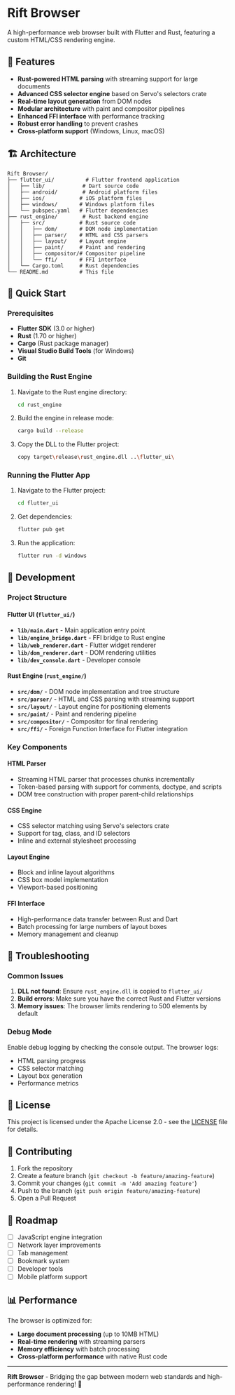 # Rift Browser

A high-performance web browser built with Flutter and Rust, featuring a custom HTML/CSS rendering engine.

## 🌟 Features

- **Rust-powered HTML parsing** with streaming support for large documents
- **Advanced CSS selector engine** based on Servo's selectors crate
- **Real-time layout generation** from DOM nodes
- **Modular architecture** with paint and compositor pipelines
- **Enhanced FFI interface** with performance tracking
- **Robust error handling** to prevent crashes
- **Cross-platform support** (Windows, Linux, macOS)

## 🏗️ Architecture

```
Rift Browser/
├── flutter_ui/          # Flutter frontend application
│   ├── lib/            # Dart source code
│   ├── android/        # Android platform files
│   ├── ios/           # iOS platform files
│   ├── windows/       # Windows platform files
│   └── pubspec.yaml   # Flutter dependencies
├── rust_engine/        # Rust backend engine
│   ├── src/           # Rust source code
│   │   ├── dom/       # DOM node implementation
│   │   ├── parser/    # HTML and CSS parsers
│   │   ├── layout/    # Layout engine
│   │   ├── paint/     # Paint and rendering
│   │   ├── compositor/# Compositor pipeline
│   │   └── ffi/       # FFI interface
│   └── Cargo.toml     # Rust dependencies
└── README.md          # This file
```

## 🚀 Quick Start

### Prerequisites

- **Flutter SDK** (3.0 or higher)
- **Rust** (1.70 or higher)
- **Cargo** (Rust package manager)
- **Visual Studio Build Tools** (for Windows)
- **Git**

### Building the Rust Engine

1. Navigate to the Rust engine directory:
   ```bash
   cd rust_engine
   ```

2. Build the engine in release mode:
   ```bash
   cargo build --release
   ```

3. Copy the DLL to the Flutter project:
   ```bash
   copy target\release\rust_engine.dll ..\flutter_ui\
   ```

### Running the Flutter App

1. Navigate to the Flutter project:
   ```bash
   cd flutter_ui
   ```

2. Get dependencies:
   ```bash
   flutter pub get
   ```

3. Run the application:
   ```bash
   flutter run -d windows
   ```

## 🔧 Development

### Project Structure

#### Flutter UI (`flutter_ui/`)
- **`lib/main.dart`** - Main application entry point
- **`lib/engine_bridge.dart`** - FFI bridge to Rust engine
- **`lib/web_renderer.dart`** - Flutter widget renderer
- **`lib/dom_renderer.dart`** - DOM rendering utilities
- **`lib/dev_console.dart`** - Developer console

#### Rust Engine (`rust_engine/`)
- **`src/dom/`** - DOM node implementation and tree structure
- **`src/parser/`** - HTML and CSS parsing with streaming support
- **`src/layout/`** - Layout engine for positioning elements
- **`src/paint/`** - Paint and rendering pipeline
- **`src/compositor/`** - Compositor for final rendering
- **`src/ffi/`** - Foreign Function Interface for Flutter integration

### Key Components

#### HTML Parser
- Streaming HTML parser that processes chunks incrementally
- Token-based parsing with support for comments, doctype, and scripts
- DOM tree construction with proper parent-child relationships

#### CSS Engine
- CSS selector matching using Servo's selectors crate
- Support for tag, class, and ID selectors
- Inline and external stylesheet processing

#### Layout Engine
- Block and inline layout algorithms
- CSS box model implementation
- Viewport-based positioning

#### FFI Interface
- High-performance data transfer between Rust and Dart
- Batch processing for large numbers of layout boxes
- Memory management and cleanup

## 🐛 Troubleshooting

### Common Issues

1. **DLL not found**: Ensure `rust_engine.dll` is copied to `flutter_ui/`
2. **Build errors**: Make sure you have the correct Rust and Flutter versions
3. **Memory issues**: The browser limits rendering to 500 elements by default

### Debug Mode

Enable debug logging by checking the console output. The browser logs:
- HTML parsing progress
- CSS selector matching
- Layout box generation
- Performance metrics

## 📝 License

This project is licensed under the Apache License 2.0 - see the [LICENSE](LICENSE) file for details.

## 🤝 Contributing

1. Fork the repository
2. Create a feature branch (`git checkout -b feature/amazing-feature`)
3. Commit your changes (`git commit -m 'Add amazing feature'`)
4. Push to the branch (`git push origin feature/amazing-feature`)
5. Open a Pull Request

## 🎯 Roadmap

- [ ] JavaScript engine integration
- [ ] Network layer improvements
- [ ] Tab management
- [ ] Bookmark system
- [ ] Developer tools
- [ ] Mobile platform support

## 📊 Performance

The browser is optimized for:
- **Large document processing** (up to 10MB HTML)
- **Real-time rendering** with streaming parsers
- **Memory efficiency** with batch processing
- **Cross-platform performance** with native Rust code

---

**Rift Browser** - Bridging the gap between modern web standards and high-performance rendering! 🌉 